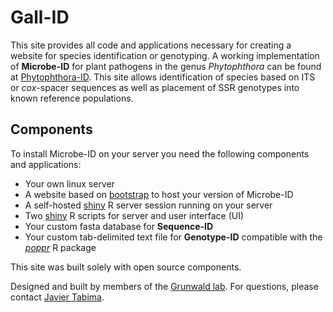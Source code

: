 Gall-ID
===============

This site provides all code and applications necessary for creating a website for species identification or genotyping. A working implementation of **Microbe-ID** for plant pathogens in the genus *Phytophthora* can be found at [Phytophthora-ID](http://phytophthora-id.org). This site allows identification of species based on ITS or *cox*-spacer sequences as well as placement of SSR genotypes into known reference populations.  

Components
------

To install Microbe-ID on your server you need the following components and applications:
- Your own linux server
- A website based on [bootstrap](http://getbootstrap.com) to host your version of Microbe-ID
- A self-hosted [shiny](http://www.rstudio.com/shiny/) R server session running on your server
- Two [shiny](http://www.rstudio.com/shiny/) R scripts for server and user interface (UI)
- Your custom fasta database for **Sequence-ID**
- Your custom tab-delimited text file for **Genotype-ID** compatible with the [*poppr*](http://grunwaldlab.cgrb.oregonstate.edu/poppr-r-package-population-genetics) R package

This site was built solely with open source components.

Designed and built by members of the [Grunwald lab](http://grunwaldlab.cgrb.oregonstate.edu). For questions, please contact [Javier Tabima](caifaz01@gmail.com).
